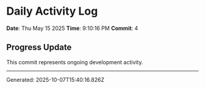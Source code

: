 # Daily Activity Log

**Date**: Thu May 15 2025
**Time**: 9:10:16 PM
**Commit**: 4

## Progress Update

This commit represents ongoing development activity.

---
Generated: 2025-10-07T15:40:16.826Z
